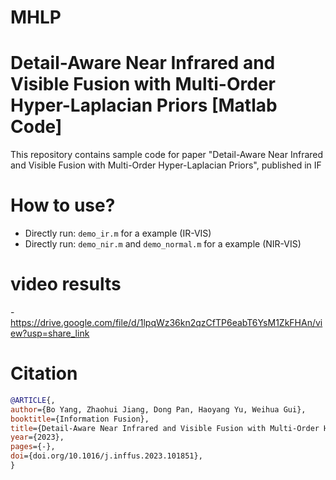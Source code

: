 # MHLP
# Detail-Aware Near Infrared and Visible Fusion with Multi-Order Hyper-Laplacian Priors [Matlab Code]
This repository contains sample code for paper "Detail-Aware Near Infrared and Visible Fusion with Multi-Order Hyper-Laplacian Priors", published in IF

# How to use?
- Directly run: ``demo_ir.m`` for a  example (IR-VIS)
- Directly run: ``demo_nir.m`` and  ``demo_normal.m`` for a  example (NIR-VIS)

# video results
-https://drive.google.com/file/d/1lpqWz36kn2qzCfTP6eabT6YsM1ZkFHAn/view?usp=share_link
 
# Citation
```bibtex
@ARTICLE{,
author={Bo Yang, Zhaohui Jiang, Dong Pan, Haoyang Yu, Weihua Gui},
booktitle={Information Fusion},
title={Detail-Aware Near Infrared and Visible Fusion with Multi-Order Hyper-Laplacian Priors},
year={2023},
pages={-},
doi={doi.org/10.1016/j.inffus.2023.101851},
}
```
